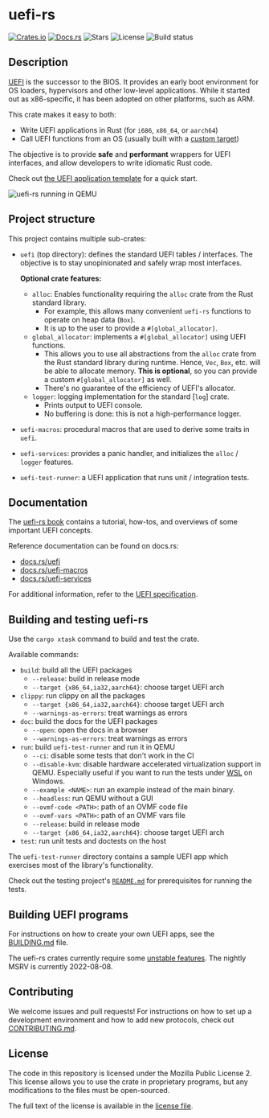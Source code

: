 # uefi-rs

[![Crates.io](https://img.shields.io/crates/v/uefi)](https://crates.io/crates/uefi)
[![Docs.rs](https://docs.rs/uefi/badge.svg)](https://docs.rs/uefi)
![Stars](https://img.shields.io/github/stars/rust-osdev/uefi-rs)
![License](https://img.shields.io/github/license/rust-osdev/uefi-rs)
![Build status](https://github.com/rust-osdev/uefi-rs/workflows/Rust/badge.svg)

## Description

[UEFI] is the successor to the BIOS. It provides an early boot environment for
OS loaders, hypervisors and other low-level applications. While it started out
as x86-specific, it has been adopted on other platforms, such as ARM.

This crate makes it easy to both:
  - Write UEFI applications in Rust (for `i686`, `x86_64`, or `aarch64`)
  - Call UEFI functions from an OS (usually built with a [custom target][rustc-custom])

The objective is to provide **safe** and **performant** wrappers for UEFI interfaces,
and allow developers to write idiomatic Rust code.

Check out [the UEFI application template](template) for a quick start.

[UEFI]: https://en.wikipedia.org/wiki/Unified_Extensible_Firmware_Interface
[rustc-custom]: https://doc.rust-lang.org/rustc/targets/custom.html

![uefi-rs running in QEMU](https://imgur.com/SFPSVuO.png)

## Project structure

This project contains multiple sub-crates:

- `uefi` (top directory): defines the standard UEFI tables / interfaces.
  The objective is to stay unopinionated and safely wrap most interfaces.

  **Optional crate features:**

  - `alloc`: Enables functionality requiring the `alloc` crate from the Rust standard library.
    - For example, this allows many convenient `uefi-rs` functions to operate on heap data (`Box`).
    - It is up to the user to provide a `#[global_allocator]`.
  - `global_allocator`: implements a `#[global_allocator]` using UEFI functions.
    - This allows you to use all abstractions from the `alloc` crate from the Rust standard library
      during runtime. Hence, `Vec`, `Box`, etc. will be able to allocate memory.
      **This is optional**, so you can provide a custom `#[global_allocator]` as well.
    - There's no guarantee of the efficiency of UEFI's allocator.
  - `logger`: logging implementation for the standard [`log`] crate.
    - Prints output to UEFI console.
    - No buffering is done: this is not a high-performance logger.

- `uefi-macros`: procedural macros that are used to derive some traits in `uefi`.

- `uefi-services`: provides a panic handler, and initializes the `alloc` / `logger` features.

- `uefi-test-runner`: a UEFI application that runs unit / integration tests.

[log]: https://github.com/rust-lang-nursery/log

## Documentation

The [uefi-rs book] contains a tutorial, how-tos, and overviews of some
important UEFI concepts.

Reference documentation can be found on docs.rs:
- [docs.rs/uefi](https://docs.rs/uefi)
- [docs.rs/uefi-macros](https://docs.rs/uefi-macros)
- [docs.rs/uefi-services](https://docs.rs/uefi-services)

For additional information, refer to the [UEFI specification][spec].

[spec]: http://www.uefi.org/specifications
[uefi-rs book]: https://rust-osdev.github.io/uefi-rs/HEAD

## Building and testing uefi-rs

Use the `cargo xtask` command to build and test the crate.

Available commands:
- `build`: build all the UEFI packages
  - `--release`: build in release mode
  - `--target {x86_64,ia32,aarch64}`: choose target UEFI arch
- `clippy`: run clippy on all the packages
  - `--target {x86_64,ia32,aarch64}`: choose target UEFI arch
  - `--warnings-as-errors`: treat warnings as errors
- `doc`: build the docs for the UEFI packages
  - `--open`: open the docs in a browser
  - `--warnings-as-errors`: treat warnings as errors
- `run`: build `uefi-test-runner` and run it in QEMU
  - `--ci`: disable some tests that don't work in the CI
  - `--disable-kvm`: disable hardware accelerated virtualization support in QEMU.
                     Especially useful if you want to run the tests under
                     [WSL](https://docs.microsoft.com/en-us/windows/wsl) on Windows.
  - `--example <NAME>`: run an example instead of the main binary.
  - `--headless`: run QEMU without a GUI
  - `--ovmf-code <PATH>`: path of an OVMF code file
  - `--ovmf-vars <PATH>`: path of an OVMF vars file
  - `--release`: build in release mode
  - `--target {x86_64,ia32,aarch64}`: choose target UEFI arch
- `test`: run unit tests and doctests on the host

The `uefi-test-runner` directory contains a sample UEFI app which exercises
most of the library's functionality.

Check out the testing project's [`README.md`](uefi-test-runner/README.md) for
prerequisites for running the tests.

## Building UEFI programs

For instructions on how to create your own UEFI apps, see the [BUILDING.md](BUILDING.md) file.

The uefi-rs crates currently require some [unstable features].
The nightly MSRV is currently 2022-08-08.

[unstable features]: https://github.com/rust-osdev/uefi-rs/issues/452

## Contributing

We welcome issues and pull requests! For instructions on how to set up a development
environment and how to add new protocols, check out [CONTRIBUTING.md](CONTRIBUTING.md).

## License

The code in this repository is licensed under the Mozilla Public License 2.
This license allows you to use the crate in proprietary programs, but any modifications to the files must be open-sourced.

The full text of the license is available in the [license file](LICENSE).
